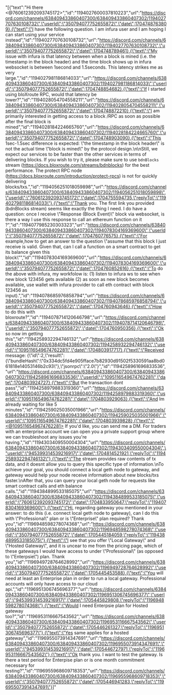 "[{\"text\":\"Hi there <@760612392093745172>\",\"id\":\"1194027600037810223\",\"url\":\"https://discord.com/channels/638409433860407300/638409433860407302/1194027707630108732\",\"userId\":\"350794077752655872\",\"date\":1704748763809},{\"text\":\"I have the following question. I am infura user and I am hoping I can start using your service instead\",\"id\":\"1194027707630108732\",\"url\":\"https://discord.com/channels/638409433860407300/638409433860407302/1194027707630108732\",\"userId\":\"350794077752655872\",\"date\":1704748789461},{\"text\":\"My issue with infura is that latency between when a block is mined (i.e. the timestamp in the block header) and the time block shows up in infura websocket is between 1second and 1.5seconds.  This latency strikes me as very large.\",\"id\":\"1194027981186814033\",\"url\":\"https://discord.com/channels/638409433860407300/638409433860407302/1194027981186814033\",\"userId\":\"350794077752655872\",\"date\":1704748854682},{\"text\":\"If I started using bloXroute RPC, would that latency be lower?\",\"id\":\"1194028054704558211\",\"url\":\"https://discord.com/channels/638409433860407300/638409433860407302/1194028054704558211\",\"userId\":\"350794077752655872\",\"date\":1704748872210},{\"text\":\"I am primarily interested in getting access to a block /RPC as soon as possible after the final block is mined\",\"id\":\"1194028184224665760\",\"url\":\"https://discord.com/channels/638409433860407300/638409433860407302/1194028184224665760\",\"userId\":\"350794077752655872\",\"date\":1704748903090},{\"text\":\"This 1sec-1.5sec difference is expected: \\\"the timestamp in the block header\\\" is not the actual time \\\"block is mined\\\" by the protocol design.\\n\\nStill, we expect our services to be faster than the other services in terms of delivering blocks. If you wish to try it, please make sure to use `bdnBlocks` stream (https://docs.bloxroute.com/streams/bdnblocks) for the best performance. The protect RPC node (https://docs.bloxroute.com/introduction/protect-rpcs) is not for quickly delivering blocks/txs.\",\"id\":\"1194056251018059898\",\"url\":\"https://discord.com/channels/638409433860407300/638409433860407302/1194056251018059898\",\"userId\":\"760612392093745172\",\"date\":1704755594735,\"replyTo\":\"1194027981186814033\"},{\"text\":\"Thank you. The first link you provided (bdnBlocks stream) seems like exactly the thing I need. I do have a question: once I receive \\\"Response (Block Event)\\\" block via websocket, is there a way I use this response to call an ethereum function on it ?\",\"id\":\"1194077985230303323\",\"url\":\"https://discord.com/channels/638409433860407300/638409433860407302/1194078304169369600\",\"userId\":\"350794077752655872\",\"date\":1704760776575},{\"text\":\"For example,how to get an answer to the question \\\"assume that this block I just receive is valid. Given that, can I call a function on a smart contract to get its balance given this block\\\"\",\"id\":\"1194078304169369600\",\"url\":\"https://discord.com/channels/638409433860407300/638409433860407302/1194078304169369600\",\"userId\":\"350794077752655872\",\"date\":1704760852616},{\"text\":\"To do the above with infura, my workfolow is: (1) listen to infura ws to see when new block 123456 gets available (2) as soon as new block becomes available, use wallet with infura provider to call eth contract with block 123456  as input).\",\"id\":\"1194078685976858794\",\"url\":\"https://discord.com/channels/638409433860407300/638409433860407302/1194078685976858794\",\"userId\":\"350794077752655872\",\"date\":1704760943646},{\"text\":\"How to do this with bloxroute?\",\"id\":\"1194078714120646798\",\"url\":\"https://discord.com/channels/638409433860407300/638409433860407302/1194078714120646798\",\"userId\":\"350794077752655872\",\"date\":1704760950356},{\"text\":\"Ok so now im getting this\",\"id\":\"1194258932294746132\",\"url\":\"https://discord.com/channels/638409433860407300/638409433860407302/1194258932294746132\",\"userId\":\"1095116549674762281\",\"date\":1704803917717},{\"text\":\"Received message: {\\\"id\\\":2,\\\"result\\\":{\\\"bundleHash\\\":\\\"0x334dc5fd4e905fface7b82930d91502f5330591aa8bd061818e14053146b2c93\\\"},\\\"jsonrpc\\\":\\\"2.0\\\"}\",\"id\":\"1194258961696833536\",\"url\":\"https://discord.com/channels/638409433860407300/638409433860407302/1194258961696833536\",\"userId\":\"1095116549674762281\",\"date\":1704803924727},{\"text\":\"But the transaction dont pass\",\"id\":\"1194258979883319360\",\"url\":\"https://discord.com/channels/638409433860407300/638409433860407302/1194258979883319360\",\"userId\":\"1095116549674762281\",\"date\":1704803929063},{\"text\":\"And Im already waiting for like 5 minutes\",\"id\":\"1194259025035001966\",\"url\":\"https://discord.com/channels/638409433860407300/638409433860407302/1194259025035001966\",\"userId\":\"1095116549674762281\",\"date\":1704803939828},{\"text\":\"<@1095116549674762281> If you'd like, you can send me a DM. For traders with an enterprise account we can open you a private support group where we can troubleshoot any issues you're having.\",\"id\":\"1194303409550004304\",\"url\":\"https://discord.com/channels/638409433860407300/638409433860407302/1194303409550004304\",\"userId\":\"945399314539216917\",\"date\":1704814521921,\"replyTo\":\"1194258932294746132\"},{\"text\":\"The stream provides raw contents of tx data, and it doesnt allow you to query this specific type of information.\\nTo achieve your goal, you should connect a local geth node to gateway, and gateway would help your node receive information about new blocks/txs faster.\\nAfter that, you can query your local geth node for requests like smart contract calls and eth balance calls.\",\"id\":\"1194384899533185075\",\"url\":\"https://discord.com/channels/638409433860407300/638409433860407302/1194384899533185075\",\"userId\":\"760612392093745172\",\"date\":1704833950647,\"replyTo\":\"1194078304169369600\"},{\"text\":\"Hi, regarding gateway you mentioned in your answer: to do this (i.e. connect  local geth node to gateway), can I do this with \\\"Professional\\\" plan or is \\\"Enterprise\\\" plan required? Thank you\",\"id\":\"1196948598278074368\",\"url\":\"https://discord.com/channels/638409433860407300/638409433860407302/1196948598278074368\",\"userId\":\"350794077752655872\",\"date\":1705445184059,\"replyTo\":\"1194384899533185075\"},{\"text\":\"I see that you offer \\\"Local Gateway\\\" and \\\"Hosted Gateway\\\", and it is uncear to me from the pricing page, which of these gateways I would have access to under \\\"Professional\\\" (as opposed to \\\"Enterpsie\\\") plan. Thank you\",\"id\":\"1196949728764628992\",\"url\":\"https://discord.com/channels/638409433860407300/638409433860407302/1196949728764628992\",\"userId\":\"350794077752655872\",\"date\":1705445453588},{\"text\":\"You will need at least an Enterprise plan in order to run a local gateway. Professional accounts will only have access to our cloud api.\",\"id\":\"1196951306745696377\",\"url\":\"https://discord.com/channels/638409433860407300/638409433860407302/1196951306745696377\",\"userId\":\"945399314539216917\",\"date\":1705445829808,\"replyTo\":\"1196948598278074368\"},{\"text\":\"Would I need Enterpsie plan for Hosted gateway too?\",\"id\":\"1196953116667543562\",\"url\":\"https://discord.com/channels/638409433860407300/638409433860407302/1196953116667543562\",\"userId\":\"350794077752655872\",\"date\":1705446261327,\"replyTo\":\"1196951306745696377\"},{\"text\":\"Yes same applies for a hosted gateway\",\"id\":\"1196955073914347691\",\"url\":\"https://discord.com/channels/638409433860407300/638409433860407302/1196955073914347691\",\"userId\":\"945399314539216917\",\"date\":1705446727971,\"replyTo\":\"1196953116667543562\"},{\"text\":\"Ok thank you. I want to test the gateway. Is there a test period for Enterpise plan or is one month commitment necessary for testing?\",\"id\":\"1196955968609718353\",\"url\":\"https://discord.com/channels/638409433860407300/638409433860407302/1196955968609718353\",\"userId\":\"350794077752655872\",\"date\":1705446941283,\"replyTo\":\"1196955073914347691\"}]"